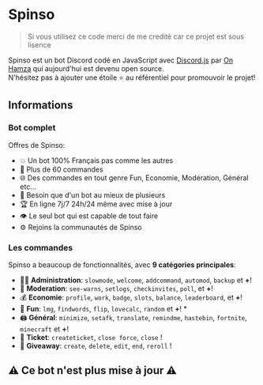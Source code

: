 # Spinso

> Si vous utilisez ce code merci de me credité car ce projet est sous lisence

Spinso est un bot Discord codé en JavaScript avec [Discord.js](https://discord.js.org) par [On Hamza](https://github.com/OnHamzaYT) qui aujourd'hui est devenu open source.  
N'hésitez pas à ajouter une étoile ⭐ au référentiel pour promouvoir le projet!
## Informations

### Bot complet

Offres de Spinso:
* 💥 Un bot 100% Français pas comme les autres
* 💯 Plus de 60 commandes
* 🌐 Des commandes en tout genre Fun, Economie, Modération, Général etc...
* 🤩 Besoin que d'un bot au mieux de plusieurs
* 🏆 En ligne 7j/7 24h/24 même avec mise à jour
* 👁️ Le seul bot qui est capable de tout faire
* ⚙️ Rejoins la communautés de Spinso

### Les commandes

Spinso a beaucoup de fonctionnalités, avec **9 catégories principales**:

*   👩‍💼 **Administration**: `slowmode`, `welcome`, `addcommand`, `automod`, `backup` et **+**! 
*   🚓 **Moderation**: `see-warns`, `setlogs`, `checkinvites`, `poll`, et **+**! 
*   💰 **Economie**: `profile`, `work`, `badge`, `slots`, `balance`, `leaderboard`, et **+**! 
*   👻 **Fun**: `lmg`, `findwords`, `flip`, `lovecalc`, `random` et **+**! *
*   🖨️ **Général**: `minimize`, `setafk`, `translate`, `remindme`, `hastebin`, `fortnite`, `minecraft` et **+**! 
*   🎫 **Ticket**: `createticket`, `close force`, `close` ! 
*   🎁 **Giveaway**: `create`, `delete`, `edit`, `end`, `reroll` ! 


## ⚠️ Ce bot n'est plus mise à jour ⚠️
